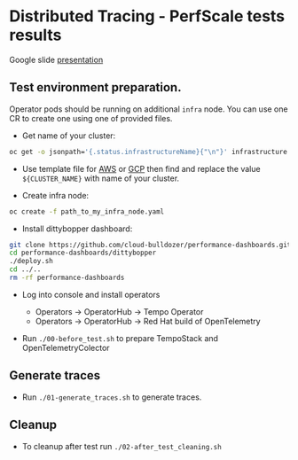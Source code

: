 # Distributed Tracing - PerfScale tests results

Google slide [presentation](https://docs.google.com/presentation/d/13y0xBNAnw5QvRII3fGQAHEIieLeJHIWDACgKtH1D8lM/edit#slide=id.g547716335e_0_235)

## Test environment preparation.

Operator pods should be running on additional `infra` node.
You can use one CR to create one using one of provided files.

- Get name of your cluster:

```bash
oc get -o jsonpath='{.status.infrastructureName}{"\n"}' infrastructure cluster
```
- Use template file for [AWS](./content/infra_node_AWS.yaml) or [GCP](./content/infra_node_GCP.yaml) then find and replace the value `${CLUSTER_NAME}` with name of your cluster.

- Create infra node:

```bash
oc create -f path_to_my_infra_node.yaml
```

- Install dittybopper dashboard:

```bash
git clone https://github.com/cloud-bulldozer/performance-dashboards.git
cd performance-dashboards/dittybopper
./deploy.sh
cd ../..
rm -rf performance-dashboards
```

- Log into console and install operators
    - Operators -> OperatorHub -> Tempo Operator
    - Operators -> OperatorHub -> Red Hat build of OpenTelemetry

- Run `./00-before_test.sh` to prepare TempoStack and OpenTelemetryColector

## Generate traces

- Run `./01-generate_traces.sh` to generate traces.

## Cleanup

- To cleanup after test run `./02-after_test_cleaning.sh`
